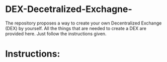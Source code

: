 # DEX-Decetralized-Exchagne-
The repository proposes a way to create your own Decentralized Exchange (DEX) by yourself. All the things that are needed to create a DEX are provided here. Just follow the instructions given.

# Instructions:


